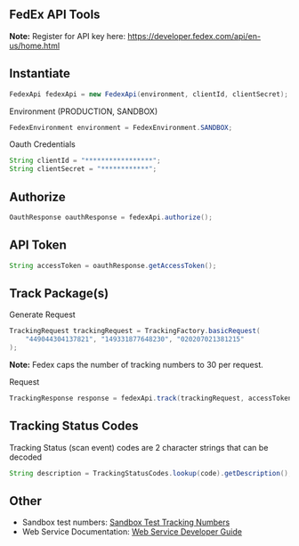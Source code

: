 ## FedEx API Tools ##

**Note:** Register for API key here: https://developer.fedex.com/api/en-us/home.html

## Instantiate ##

```java
FedexApi fedexApi = new FedexApi(environment, clientId, clientSecret);
```

Environment (PRODUCTION, SANDBOX)

```java
FedexEnvironment environment = FedexEnvironment.SANDBOX;
```

Oauth Credentials

```java
String clientId = "*****************"; 
String clientSecret = "************"; 
```

## Authorize ##

```java
OauthResponse oauthResponse = fedexApi.authorize();
```

## API Token ##

```java
String accessToken = oauthResponse.getAccessToken();
```

## Track Package(s) ##

Generate Request

```java
TrackingRequest trackingRequest = TrackingFactory.basicRequest(
	"449044304137821", "149331877648230", "020207021381215"
);
```

**Note:** Fedex caps the number of tracking numbers to 30 per request.

Request

```java
TrackingResponse response = fedexApi.track(trackingRequest, accessToken);
```

## Tracking Status Codes ##

Tracking Status (scan event) codes are 2 character strings that can be decoded

```java
String description = TrackingStatusCodes.lookup(code).getDescription();
```

## Other ##

 - Sandbox test numbers: [Sandbox Test Tracking Numbers](https://www.fedex.com/us/developer/webhelp/ws/2021/US/FedEx_WebServices_2021_Developer_Guide.htm#t=wsdvg%2FAppendix_F_Test_Server_Mock_Tracking_Numbers.htm)
 - Web Service Documentation: [Web Service Developer Guide](https://www.fedex.com/us/developer/webhelp/ws/2021/US/FedEx_WebServices_2021_Developer_Guide.htm#t=wsdvg%2FAbout_This_Guide.htm)
  